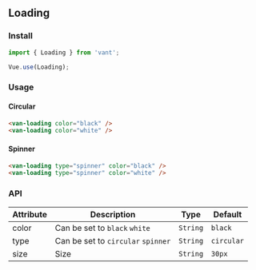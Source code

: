 ## Loading

### Install
``` javascript
import { Loading } from 'vant';

Vue.use(Loading);
```

### Usage

#### Circular

```html
<van-loading color="black" />
<van-loading color="white" />
```

#### Spinner

```html
<van-loading type="spinner" color="black" />
<van-loading type="spinner" color="white" />
```

### API

| Attribute | Description | Type | Default |
|-----------|-----------|-----------|-------------|
| color | Can be set to `black` `white` | `String` | `black` |  |
| type | Can be set to `circular` `spinner` | `String` | `circular` |
| size | Size | `String` | `30px` |
